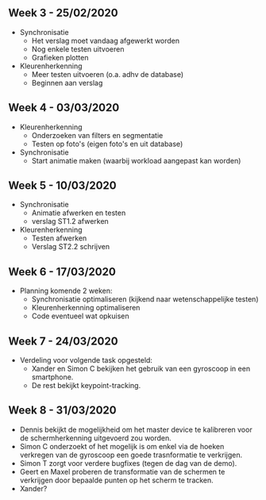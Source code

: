 ## Week 3 - 25/02/2020
 - Synchronisatie
   - Het verslag moet vandaag afgewerkt worden
   - Nog enkele testen uitvoeren
   - Grafieken plotten
 - Kleurenherkenning
   - Meer testen uitvoeren (o.a. adhv de database)
   - Beginnen aan verslag
   
## Week 4 - 03/03/2020
- Kleurenherkenning
    - Onderzoeken van filters en segmentatie
    - Testen op foto's (eigen foto's en uit database)
- Synchronisatie
    - Start animatie maken (waarbij workload aangepast kan worden)
    
## Week 5 - 10/03/2020
- Synchronisatie
    - Animatie afwerken en testen
    - verslag ST1.2 afwerken
- Kleurenherkenning
    - Testen afwerken
    - Verslag ST2.2 schrijven

## Week 6 - 17/03/2020
- Planning komende 2 weken:
    - Synchronisatie optimaliseren (kijkend naar wetenschappelijke testen)
    - Kleurenherkenning optimaliseren
    - Code eventueel wat opkuisen
    
## Week 7 - 24/03/2020
- Verdeling voor volgende task opgesteld:
    - Xander en Simon C bekijken het gebruik van een gyroscoop in een smartphone.
    - De rest bekijkt keypoint-tracking.

## Week 8 - 31/03/2020
- Dennis bekijkt de mogelijkheid om het master device te kalibreren
 voor de schermherkenning uitgevoerd zou worden.
- Simon C onderzoekt of het mogelijk is om enkel via de hoeken 
verkregen van de gyroscoop een goede trasnformatie te verkrijgen.
- Simon T zorgt voor verdere bugfixes (tegen de dag van de demo).
- Geert en Maxel proberen de transformatie van de schermen te verkrijgen 
door bepaalde punten op het scherm te tracken.
- Xander?
